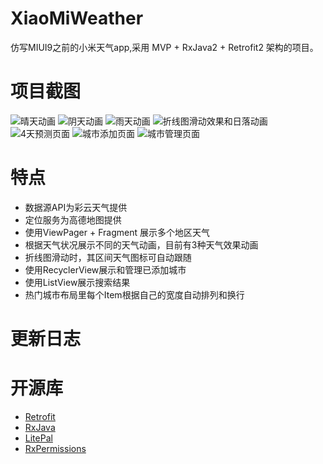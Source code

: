 # XiaoMiWeather
仿写MIUI9之前的小米天气app,采用 MVP + RxJava2 + Retrofit2 架构的项目。
     
# 项目截图
![](https://github.com/jbseesee/XiaoMiWeather/blob/master/%E6%99%B4%E5%A4%A9.gif "晴天动画")
![](https://github.com/jbseesee/XiaoMiWeather/blob/master/%E9%98%B4%E5%A4%A9.gif "阴天动画")
![](https://github.com/jbseesee/XiaoMiWeather/blob/master/%E9%9B%A8%E5%A4%A9.gif "雨天动画")
![](https://github.com/jbseesee/XiaoMiWeather/blob/master/%E6%8A%98%E7%BA%BF%E5%9B%BE%E5%92%8C%E8%90%BD%E6%97%A5%E5%8A%A8%E7%94%BB.gif "折线图滑动效果和日落动画")
![](https://github.com/jbseesee/XiaoMiWeather/blob/master/4%E5%A4%A9%E9%A2%84%E6%B5%8B.png "4天预测页面")
![](https://github.com/jbseesee/XiaoMiWeather/blob/master/%E5%9F%8E%E5%B8%82%E6%B7%BB%E5%8A%A0.png "城市添加页面")
![](https://github.com/jbseesee/XiaoMiWeather/blob/master/%E5%9F%8E%E5%B8%82%E7%AE%A1%E7%90%86.png "城市管理页面")

# 特点

* 数据源API为彩云天气提供
* 定位服务为高德地图提供
* 使用ViewPager + Fragment 展示多个地区天气
* 根据天气状况展示不同的天气动画，目前有3种天气效果动画
* 折线图滑动时，其区间天气图标可自动跟随
* 使用RecyclerView展示和管理已添加城市
* 使用ListView展示搜索结果
* 热门城市布局里每个Item根据自己的宽度自动排列和换行

# 更新日志

# 开源库
* [Retrofit](https://github.com/square/retrofit)
* [RxJava](https://github.com/ReactiveX/RxJava)
* [LitePal](https://github.com/LitePalFramework/LitePal)
* [RxPermissions](https://github.com/tbruyelle/RxPermissions)
